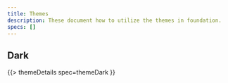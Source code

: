 ```yaml
---
title: Themes
description: These document how to utilize the themes in foundation.
specs: []
---
```


## Dark

{{> themeDetails spec=themeDark }}
